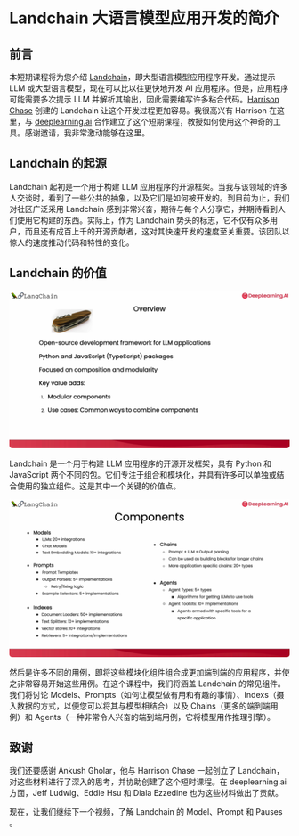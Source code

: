 # Landchain 大语言模型应用开发的简介

## 前言

本短期课程将为您介绍 [Landchain](https://github.com/hwchase17/langchain)，即大型语言模型应用程序开发。通过提示 LLM 或大型语言模型，现在可以比以往更快地开发 AI 应用程序。但是，应用程序可能需要多次提示 LLM 并解析其输出，因此需要编写许多粘合代码。[Harrison Chase](https://www.linkedin.com/in/harrison-chase-961287118) 创建的 Landchain 让这个开发过程更加容易。我很高兴有 Harrison 在这里，与 [deeplearning.ai](https://learn.deeplearning.ai/) 合作建立了这个短期课程，教授如何使用这个神奇的工具。感谢邀请，我非常激动能够在这里。

## Landchain 的起源

Landchain 起初是一个用于构建 LLM 应用程序的开源框架。当我与该领域的许多人交谈时，看到了一些公共的抽象，以及它们是如何被开发的。到目前为止，我们对社区广泛采用 Landchain 感到非常兴奋，期待与每个人分享它，并期待看到人们使用它构建的东西。实际上，作为 Landchain 势头的标志，它不仅有众多用户，而且还有成百上千的开源贡献者，这对其快速开发的速度至关重要。该团队以惊人的速度推动代码和特性的变化。

## Landchain 的价值

![langchain-overview](../docs/langchain-overview.png)

Landchain 是一个用于构建 LLM 应用程序的开源开发框架，具有 Python 和 JavaScript 两个不同的包。它们专注于组合和模块化，并具有许多可以单独或结合使用的独立组件。这是其中一个关键的价值点。

![langchain-overview](../docs/langchain-components.png)

然后是许多不同的用例，即将这些模块化组件组合成更加端到端的应用程序，并使之非常容易开始这些用例。在这个课程中，我们将涵盖 Landchain 的常见组件。我们将讨论 Models、Prompts（如何让模型做有用和有趣的事情）、Indexs（摄入数据的方式，以便您可以将其与模型相结合）以及 Chains（更多的端到端用例）和 Agents（一种非常令人兴奋的端到端用例，它将模型用作推理引擎）。


## 致谢

我们还要感谢 Ankush Gholar，他与 Harrison Chase 一起创立了 Landchain，对这些材料进行了深入的思考，并协助创建了这个短时课程。在 deeplearning.ai 方面，Jeff Ludwig、Eddie Hsu 和 Diala Ezzedine 也为这些材料做出了贡献。

现在，让我们继续下一个视频，了解 Landchain 的 Model、Prompt 和 Pauses 。